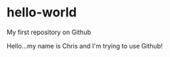 # hello-world
My first repository on Github


Hello...my name is Chris and I'm trying to use Github!
